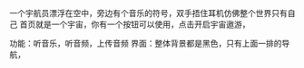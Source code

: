 [](https://www.qimai.cn/app/rank/appid/1389063578/country/cn)
一个宇航员漂浮在空中，旁边有个音乐的符号，双手捂住耳机仿佛整个世界只有自己
首页就是一个宇宙，你有一个按钮可以使用，点击开启宇宙遨游，

功能：听音乐，听音频，上传音频
界面：整体背景都是黑色，只有上面一排的导航，
